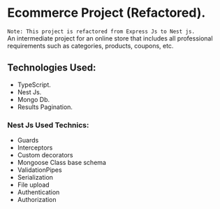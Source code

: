 # Ecommerce Project (Refactored).
``` Note: This project is refactored from Express Js to Nest js. ```
<br>
An intermediate project for an online store that includes all professional requirements such as categories, products, coupons, etc.

## Technologies Used:
- TypeScript.
- Nest Js.
- Mongo Db.
- Results Pagination.
  
### Nest Js Used Technics:
- Guards
- Interceptors
- Custom decorators
- Mongoose Class base schema
- ValidationPipes
- Serialization
- File upload
- Authentication
- Authorization

